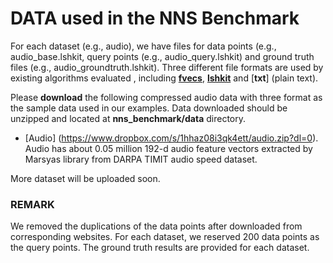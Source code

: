 # DATA used in the NNS Benchmark 

For each dataset (e.g., audio), we have files for data points (e.g., audio_base.lshkit, query points (e.g., audio_query.lshkit) 
and ground truth files (e.g., audio_groundtruth.lshkit). Three different file formats are used by existing algorithms evaluated ,
including [**fvecs**](http://corpus-texmex.irisa.fr), [**lshkit**]() and [**txt**] (plain text).


Please **download** the following compressed audio data with three format as the sample data used in our examples.
Data downloaded should be unzipped and located at **nns_benchmark/data** directory.

- [Audio] (https://www.dropbox.com/s/1hhaz08i3qk4ett/audio.zip?dl=0). Audio has about 0.05 million 192-d audio feature vectors extracted by Marsyas library from DARPA TIMIT audio speed dataset.

More dataset will be uploaded soon. 

### REMARK
We removed the duplications of the data points after downloaded from corresponding websites.
For each dataset, we reserved 200 data points as the query points. The ground truth results are provided for each dataset.
